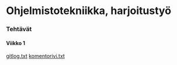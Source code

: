 # Ohjelmistotekniikka, harjoitustyö

### Tehtävät

#### Viikko 1

[gitlog.txt](https://github.com/marinarogulina/ot-harjoitustyo/blob/master/laskarit/viikko1/gitlog.txt)
[komentorivi.txt](https://github.com/marinarogulina/ot-harjoitustyo/blob/master/laskarit/viikko1/komentorivi.txt)

